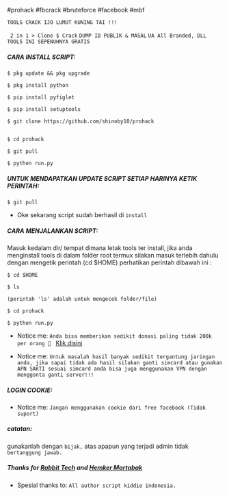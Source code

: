 #prohack #fbcrack #bruteforce #facebook #mbf

``TOOLS CRACK IJO LUMUT KUNING TAI !!!``

`` 2 in 1 > Clone $ Crack``
`` DUMP ID PUBLIK & MASAL ``
`` UA All Branded, DLL ``
`` TOOLS INI SEPENUHNYA GRATIS ``

<h5 align="left">CARA INSTALL SCRIPT:</h5>

    $ pkg update && pkg upgrade

    $ pkg install python
    
    $ pip install pyfiglet
    
    $ pip install setuptools

    $ git clone https://github.com/shinoby10/prohack


    $ cd prohack
    
    $ git pull

    $ python run.py

<h5 align="left">UNTUK MENDAPATKAN UPDATE SCRIPT SETIAP HARINYA KETIK PERINTAH:</h5>

    $ git pull
    
- Oke sekarang script sudah berhasil di ```install```

<h5 align="left">CARA MENJALANKAN SCRIPT:</h5>

Masuk kedalam dir/ tempat dimana letak tools ter install, jika anda menginstall tools di dalam folder root termux silakan masuk terlebih dahulu dengan mengetik perintah (cd $HOME) perhatikan perintah dibawah ini :

    $ cd $HOME
    
    $ ls
    
    (perintah 'ls' adalah untuk mengecek folder/file)
    
    $ cd prohack

    $ python run.py

- Notice me: ```Anda bisa memberikan sedikit donasi paling tidak 200k per orang 🤣 ``` <a href="https://wa.me/+6289522066222">Klik disini</a>

- Notice me: ```Untuk masalah hasil banyak sedikit tergantung jaringan anda, jika sapai tidak ada hasil silakan ganti simcard atau gunakan APN SAKTI sesuai simcard anda bisa juga menggunakan VPN dengan menggonta ganti server!!!```

<h5 align="left">LOGIN COOKIE:</h5>

- Notice me: ``` Jangan menggunakan cookie dari free facebook (Tidak suport) ```
<h5 align="left">catatan:</h5>

gunakanlah dengan ```bijak,``` atas apapun yang terjadi admin tidak ```bertanggung jawab.```

<h5 align="left">Thanks for <a href="https://github.com/rabbittechnologi">Rabbit Tech</a> and <a href="https://github.com/VinzSector">Hemker Martabak</a></h5>

- Spesial thanks to: ```All author script kiddie indonesia.```
